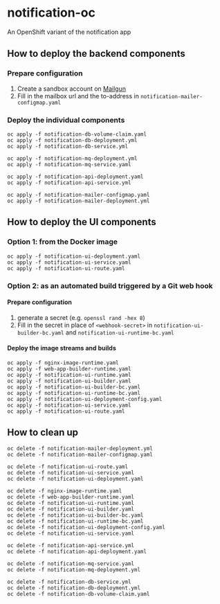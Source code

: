 # notification-oc
An OpenShift variant of the notification app

## How to deploy the backend components

### Prepare configuration
1. Create a sandbox account on [Mailgun](https://www.mailgun.com/)
1. Fill in the mailbox url and the to-address in `notification-mailer-configmap.yaml`

### Deploy the individual components
```
oc apply -f notification-db-volume-claim.yaml
oc apply -f notification-db-deployment.yml
oc apply -f notification-db-service.yml

oc apply -f notification-mq-deployment.yml
oc apply -f notification-mq-service.yaml

oc apply -f notification-api-deployment.yaml
oc apply -f notification-api-service.yml

oc apply -f notification-mailer-configmap.yaml
oc apply -f notification-mailer-deployment.yml
```

## How to deploy the UI components

### Option 1: from the Docker image
```
oc apply -f notification-ui-deployment.yaml
oc apply -f notification-ui-service.yaml
oc apply -f notification-ui-route.yaml
```

### Option 2: as an automated build triggered by a Git web hook

#### Prepare configuration
1. generate a secret (e.g. `openssl rand -hex 8`)
1. Fill in the secret in place of `<webhook-secret>` in `notification-ui-builder-bc.yaml` and `notification-ui-runtime-bc.yaml`

#### Deploy the image streams and builds
```
oc apply -f nginx-image-runtime.yaml
oc apply -f web-app-builder-runtime.yaml
oc apply -f notification-ui-runtime.yaml
oc apply -f notification-ui-builder.yaml
oc apply -f notification-ui-builder-bc.yaml
oc apply -f notification-ui-runtime-bc.yaml
oc apply -f notification-ui-deployment-config.yaml
oc apply -f notification-ui-service.yaml
oc apply -f notification-ui-route.yaml
```


## How to clean up
```
oc delete -f notification-mailer-deployment.yml
oc delete -f notification-mailer-configmap.yaml

oc delete -f notification-ui-route.yaml
oc delete -f notification-ui-service.yaml
oc delete -f notification-ui-deployment.yaml

oc delete -f nginx-image-runtime.yaml
oc delete -f web-app-builder-runtime.yaml
oc delete -f notification-ui-runtime.yaml
oc delete -f notification-ui-builder.yaml
oc delete -f notification-ui-builder-bc.yaml
oc delete -f notification-ui-runtime-bc.yaml
oc delete -f notification-ui-deployment-config.yaml
oc delete -f notification-ui-service.yaml

oc delete -f notification-api-service.yml
oc delete -f notification-api-deployment.yaml

oc delete -f notification-mq-service.yaml
oc delete -f notification-mq-deployment.yml

oc delete -f notification-db-service.yml
oc delete -f notification-db-deployment.yml
oc delete -f notification-db-volume-claim.yaml
```
